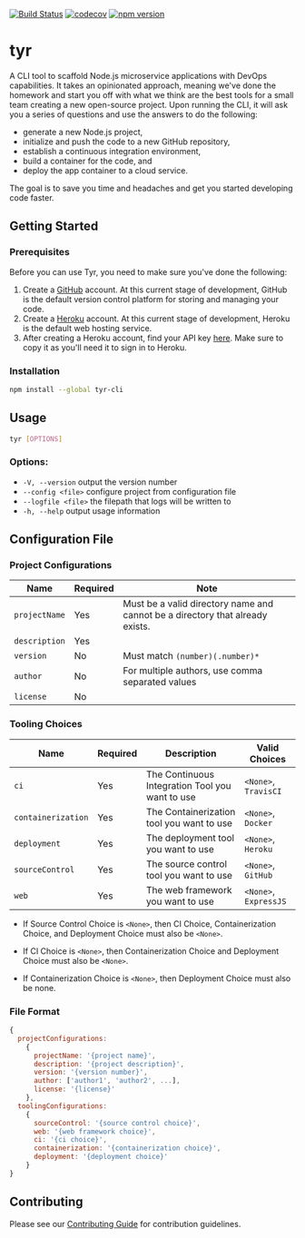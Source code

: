 [![Build Status](https://travis-ci.org/hammer-io/tyr.svg?branch=master)](https://travis-ci.org/hammer-io/tyr)
[![codecov](https://codecov.io/gh/hammer-io/tyr/branch/master/graph/badge.svg)](https://codecov.io/gh/hammer-io/tyr)
[![npm version](https://badge.fury.io/js/tyr-cli.svg)](https://badge.fury.io/js/tyr-cli)

# tyr

A CLI tool to scaffold Node.js microservice applications with DevOps capabilities. It
takes an opinionated approach, meaning we've done the homework and start you off with
what we think are the best tools for a small team creating a new open-source project. Upon
running the CLI, it will ask you a series of questions and use the answers to do the
following:

- generate a new Node.js project,
- initialize and push the code to a new GitHub repository,
- establish a continuous integration environment,
- build a container for the code, and
- deploy the app container to a cloud service.

The goal is to save you time and headaches and get you started developing code faster.


## Getting Started

### Prerequisites

Before you can use Tyr, you need to make sure you've done the following:

1. Create a [GitHub](https://github.com/) account. At this current stage of development,
   GitHub is the default version control platform for storing and managing your code.
2. Create a [Heroku](https://signup.heroku.com/) account. At this current stage of development, Heroku is the default web hosting service. 
3. After creating a Heroku account, find your API key [here](https://dashboard.heroku.com/account). Make sure to copy it as you'll need it to sign in to Heroku. 

### Installation

```bash
npm install --global tyr-cli
```


## Usage

```bash
tyr [OPTIONS]
```

### Options:
* `-V, --version`    output the version number
* `--config <file>`  configure project from configuration file
* `--logfile <file>` the filepath that logs will be written to
* `-h, --help`       output usage information

## Configuration File
### Project Configurations
| Name          | Required | Note                                                                           |
|---------------|----------|--------------------------------------------------------------------------------|
| `projectName` | Yes      | Must be a valid directory name and cannot be a directory that already exists.  |
| `description` | Yes      |                                                                                |
| `version`     | No       | Must match `(number)(.number)*`                                                |
| `author`      | No       | For multiple authors, use comma separated values                               |
| `license`     | No       |                                                                                |

### Tooling Choices
| Name               | Required | Description                                    | Valid Choices         |
|--------------------|----------|------------------------------------------------|-----------------------|
| `ci`               | Yes      | The Continuous Integration Tool you want to use | `<None>`, `TravisCI`  |
| `containerization` | Yes      | The Containerization tool you want to use      | `<None>`, `Docker`    |
| `deployment`       | Yes      | The deployment tool you want to use            | `<None>`, `Heroku`    |
| `sourceControl`    | Yes      | The source control tool you want to use        | `<None>`, `GitHub`    |
| `web`              | Yes      | The web framework you want to use              | `<None>`, `ExpressJS` |


* If Source Control Choice is `<None>`, then CI Choice, Containerization Choice, and Deployment 
Choice must also be `<None>`.

* If CI Choice is `<None>`, then Containerization Choice and Deployment Choice must also be `<None>`.

* If Containerization Choice is `<None>`, then Deployment Choice must also be none. 

### File Format
```javascript
{
  projectConfigurations:
    {
      projectName: '{project name}',
      description: '{project description}',
      version: '{version number}',
      author: ['author1', 'author2', ...],
      license: '{license}'
    },
  toolingConfigurations:
    {
      sourceControl: '{source control choice}',
      web: '{web framework choice}',
      ci: '{ci choice}',
      containerization: '{containerization choice}',
      deployment: '{deployment choice}'
    }
}
```


## Contributing

Please see our [Contributing Guide](https://github.com/hammer-io/tyr/blob/master/CONTRIBUTING.md)
for contribution guidelines.
